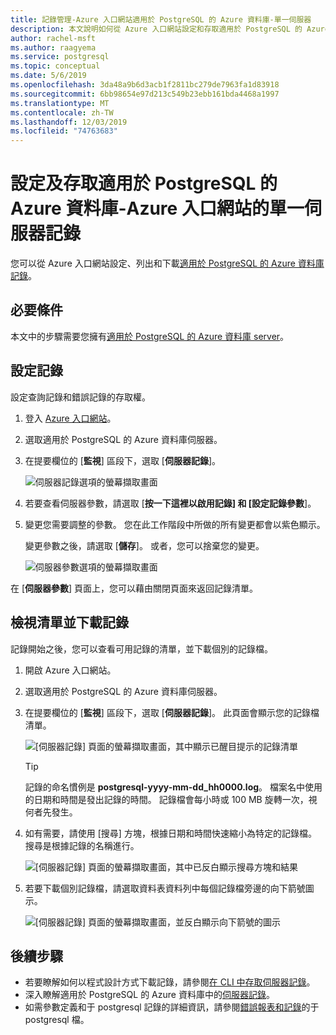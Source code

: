 ```yaml
---
title: 記錄管理-Azure 入口網站適用於 PostgreSQL 的 Azure 資料庫-單一伺服器
description: 本文說明如何從 Azure 入口網站設定和存取適用於 PostgreSQL 的 Azure 資料庫-單一伺服器中的伺服器記錄檔（.log 檔案）。
author: rachel-msft
ms.author: raagyema
ms.service: postgresql
ms.topic: conceptual
ms.date: 5/6/2019
ms.openlocfilehash: 3da48a9b6d3acb1f2811bc279de7963fa1d83918
ms.sourcegitcommit: 6bb98654e97d213c549b23ebb161bda4468a1997
ms.translationtype: MT
ms.contentlocale: zh-TW
ms.lasthandoff: 12/03/2019
ms.locfileid: "74763683"
---
```

# <a name="configure-and-access-azure-database-for-postgresql---single-server-logs-from-the-azure-portal"></a>設定及存取適用於 PostgreSQL 的 Azure 資料庫-Azure 入口網站的單一伺服器記錄

您可以從 Azure 入口網站設定、列出和下載[適用於 PostgreSQL 的 Azure 資料庫記錄](concepts-server-logs.md)。

## <a name="prerequisites"></a>必要條件
本文中的步驟需要您擁有[適用於 PostgreSQL 的 Azure 資料庫 server](quickstart-create-server-database-portal.md)。

## <a name="configure-logging"></a>設定記錄
設定查詢記錄和錯誤記錄的存取權。 

1. 登入 [Azure 入口網站](https://portal.azure.com/)。

2. 選取適用於 PostgreSQL 的 Azure 資料庫伺服器。

3. 在提要欄位的 [**監視**] 區段下，選取 [**伺服器記錄**]。 

   ![伺服器記錄選項的螢幕擷取畫面](./media/howto-configure-server-logs-in-portal/1-select-server-logs-configure.png)

4. 若要查看伺服器參數，請選取 [**按一下這裡以啟用記錄] 和 [設定記錄參數**]。

5. 變更您需要調整的參數。 您在此工作階段中所做的所有變更都會以紫色顯示。

   變更參數之後，請選取 [**儲存**]。 或者，您可以捨棄您的變更。 

   ![伺服器參數選項的螢幕擷取畫面](./media/howto-configure-server-logs-in-portal/3-save-discard.png)

在 [**伺服器參數**] 頁面上，您可以藉由關閉頁面來返回記錄清單。

## <a name="view-list-and-download-logs"></a>檢視清單並下載記錄
記錄開始之後，您可以查看可用記錄的清單，並下載個別的記錄檔。 

1. 開啟 Azure 入口網站。

2. 選取適用於 PostgreSQL 的 Azure 資料庫伺服器。

3. 在提要欄位的 [**監視**] 區段下，選取 [**伺服器記錄**]。 此頁面會顯示您的記錄檔清單。

   ![[伺服器記錄] 頁面的螢幕擷取畫面，其中顯示已醒目提示的記錄清單](./media/howto-configure-server-logs-in-portal/4-server-logs-list.png)

   > [!TIP]
   > 記錄的命名慣例是 **postgresql-yyyy-mm-dd_hh0000.log**。 檔案名中使用的日期和時間是發出記錄的時間。 記錄檔會每小時或 100 MB 旋轉一次，視何者先發生。

4. 如有需要，請使用 [搜尋] 方塊，根據日期和時間快速縮小為特定的記錄檔。 搜尋是根據記錄的名稱進行。

   ![[伺服器記錄] 頁面的螢幕擷取畫面，其中已反白顯示搜尋方塊和結果](./media/howto-configure-server-logs-in-portal/5-search.png)

5. 若要下載個別記錄檔，請選取資料表資料列中每個記錄檔旁邊的向下箭號圖示。

   ![[伺服器記錄] 頁面的螢幕擷取畫面，並反白顯示向下箭號的圖示](./media/howto-configure-server-logs-in-portal/6-download.png)

## <a name="next-steps"></a>後續步驟
- 若要瞭解如何以程式設計方式下載記錄，請參閱[在 CLI 中存取伺服器記錄](howto-configure-server-logs-using-cli.md)。
- 深入瞭解適用於 PostgreSQL 的 Azure 資料庫中的[伺服器記錄](concepts-server-logs.md)。 
- 如需參數定義和于 postgresql 記錄的詳細資訊，請參閱[錯誤報表和記錄](https://www.postgresql.org/docs/current/static/runtime-config-logging.html)的于 postgresql 檔。

